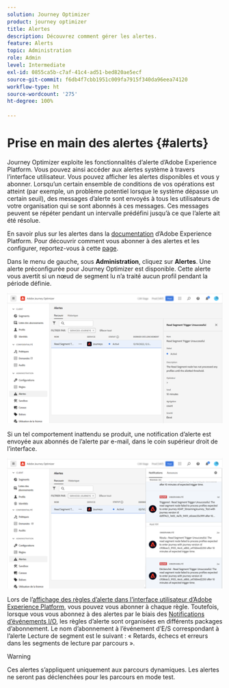 ```yaml
---
solution: Journey Optimizer
product: journey optimizer
title: Alertes
description: Découvrez comment gérer les alertes.
feature: Alerts
topic: Administration
role: Admin
level: Intermediate
exl-id: 0855ca5b-c7af-41c4-ad51-bed820ae5ecf
source-git-commit: f6db4f7cbb1951c009fa7915f340da96eea74120
workflow-type: ht
source-wordcount: '275'
ht-degree: 100%

---
```


# Prise en main des alertes {#alerts}

Journey Optimizer exploite les fonctionnalités d’alerte d’Adobe Experience Platform. Vous pouvez ainsi accéder aux alertes système à travers l’interface utilisateur. Vous pouvez afficher les alertes disponibles et vous y abonner. Lorsqu’un certain ensemble de conditions de vos opérations est atteint (par exemple, un problème potentiel lorsque le système dépasse un certain seuil), des messages d’alerte sont envoyés à tous les utilisateurs de votre organisation qui se sont abonnés à ces messages. Ces messages peuvent se répéter pendant un intervalle prédéfini jusqu’à ce que l’alerte ait été résolue.

En savoir plus sur les alertes dans la [documentation](https://experienceleague.adobe.com/docs/experience-platform/observability/alerts/overview.html?lang=fr) d’Adobe Experience Platform.
Pour découvrir comment vous abonner à des alertes et les configurer, reportez-vous à cette [page](https://experienceleague.adobe.com/docs/experience-platform/observability/alerts/ui.html?lang=fr).

Dans le menu de gauche, sous **Administration**, cliquez sur **Alertes**. Une alerte préconfigurée pour Journey Optimizer est disponible. Cette alerte vous avertit si un nœud de segment lu n’a traité aucun profil pendant la période définie.

![](assets/alerts1.png)

Si un tel comportement inattendu se produit, une notification d’alerte est envoyée aux abonnés de l’alerte par e-mail, dans le coin supérieur droit de l’interface.

![](assets/alerts2.png)

Lors de l’[affichage des règles d’alerte dans l’interface utilisateur d’Adobe Experience Platform](https://experienceleague.adobe.com/docs/experience-platform/observability/alerts/ui.html?lang=fr), vous pouvez vous abonner à chaque règle. Toutefois, lorsque vous vous abonnez à des alertes par le biais des [Notifications d’événements I/O](https://experienceleague.adobe.com/docs/experience-platform/observability/alerts/subscribe.html?lang=fr), les règles d’alerte sont organisées en différents packages d’abonnement. Le nom d’abonnement à l’événement d’E/S correspondant à l’alerte Lecture de segment est le suivant : « Retards, échecs et erreurs dans les segments de lecture par parcours ».

>[!WARNING]
>
>Ces alertes s’appliquent uniquement aux parcours dynamiques. Les alertes ne seront pas déclenchées pour les parcours en mode test.
